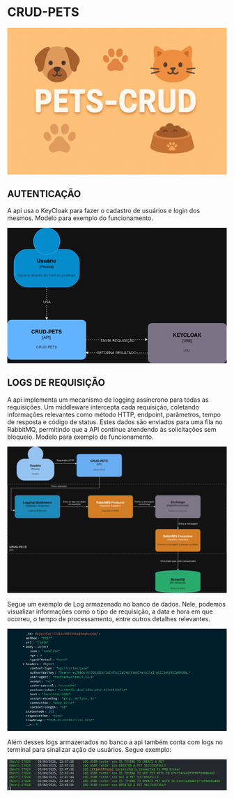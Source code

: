 # CRUD-PETS

![Exemplo Log](assets/banner.png)

## AUTENTICAÇÃO

A api usa o KeyCloak para fazer o cadastro de usuários e login dos mesmos.
Modelo para exemplo do funcionamento.

![C4Model keycloak](assets/IAM.png)

## LOGS DE REQUISIÇÃO

A api implementa um mecanismo de logging assíncrono para todas as requisições. Um middleware intercepta cada requisição, coletando informações relevantes como método HTTP, endpoint, parâmetros, tempo de resposta e código de status. Estes dados são enviados para uma fila no RabbitMQ, permitindo que a API continue atendendo às solicitações sem bloqueio.
Modelo para exemplo de funcionamento.

![C4Model RabbitMQ](assets/DiagramaRabbitMqLogging.drawio.png)

Segue um exemplo de Log armazenado no banco de dados. Nele, podemos visualizar informações como o tipo de requisição, a data e hora em que ocorreu, o tempo de processamento, entre outros detalhes relevantes.

![Exemplo Log](assets/exemploLog.png)

Além desses logs armazenados no banco a api também conta com logs no terminal para sinalizar ação de usuários. Segue exemplo:

![Exemplo Log no terminal](assets/logExample.png)

